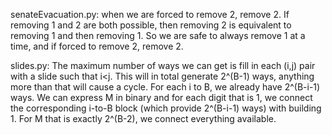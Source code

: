 senateEvacuation.py: when we are forced to remove 2, remove 2. If removing 1 and 2 are both possible, then removing 2 is equivalent to removing 1 and then removing 1. So we are safe to always remove 1 at a time, and if forced to remove 2, remove 2. 

slides.py: The maximum number of ways we can get is fill in each (i,j) pair with a slide such that i<j. This will in total generate 2^(B-1) ways, anything more than that will cause a cycle. For each i to B, we already have 2^(B-i-1) ways. We can express M in binary and for each digit that is 1, we connect the corresponding i-to-B block (which provide 2^(B-i-1) ways) with building 1. For M that is exactly 2^(B-2), we connect everything available. 
